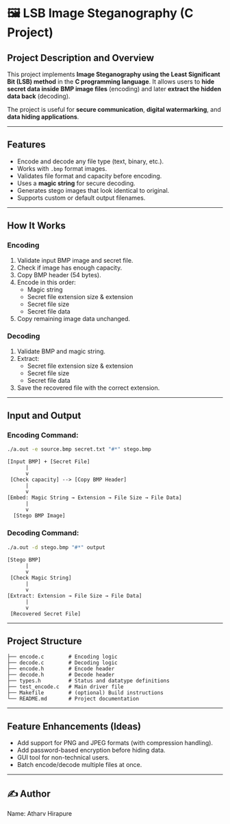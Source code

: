 # 🖼️ LSB Image Steganography (C Project)

## Project Description and Overview

This project implements **Image Steganography using the Least Significant Bit (LSB) method** in the **C programming language**.
It allows users to **hide secret data inside BMP image files** (encoding) and later **extract the hidden data back** (decoding).

The project is useful for **secure communication**, **digital watermarking**, and **data hiding applications**.

-----

## Features

  - Encode and decode any file type (text, binary, etc.).
  - Works with `.bmp` format images.
  - Validates file format and capacity before encoding.
  - Uses a **magic string** for secure decoding.
  - Generates stego images that look identical to original.
  - Supports custom or default output filenames.

-----

## How It Works

### Encoding

1.  Validate input BMP image and secret file.
2.  Check if image has enough capacity.
3.  Copy BMP header (54 bytes).
4.  Encode in this order:
      - Magic string
      - Secret file extension size & extension
      - Secret file size
      - Secret file data
5.  Copy remaining image data unchanged.

### Decoding

1.  Validate BMP and magic string.
2.  Extract:
      - Secret file extension size & extension
      - Secret file size
      - Secret file data
3.  Save the recovered file with the correct extension.

-----

## Input and Output

### Encoding Command:

```bash
./a.out -e source.bmp secret.txt "#*" stego.bmp
```

```
[Input BMP] + [Secret File]
      |
      v
 [Check capacity] --> [Copy BMP Header]
      |
      v
[Embed: Magic String → Extension → File Size → File Data]
      |
      v
  [Stego BMP Image]
```

### Decoding Command:

```bash
./a.out -d stego.bmp "#*" output
```

```
[Stego BMP]
      |
      v
 [Check Magic String]
      |
      v
[Extract: Extension → File Size → File Data]
      |
      v
 [Recovered Secret File]
```

-----

## Project Structure

```
├── encode.c        # Encoding logic
├── decode.c        # Decoding logic
├── encode.h        # Encode header
├── decode.h        # Decode header
├── types.h         # Status and datatype definitions
├── test_encode.c   # Main driver file
├── Makefile        # (optional) Build instructions
└── README.md       # Project documentation
```

-----

## Feature Enhancements (Ideas)

  - Add support for PNG and JPEG formats (with compression handling).
  - Add password-based encryption before hiding data.
  - GUI tool for non-technical users.
  - Batch encode/decode multiple files at once.

-----

## ✍️ Author

Name: Atharv Hirapure
